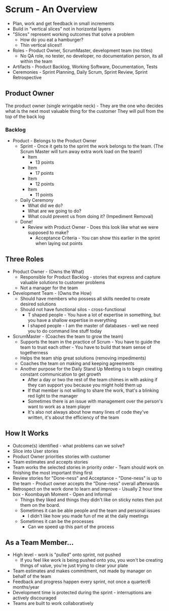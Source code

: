 # Scrum - An Overview

* Plan, work and get feedback in small increments
* Build in "vertical slices" not in horizontal layers
* "Slices" represent working outcomes that solve a problem
  * How do you eat a hamburger?
  * Thin vertical slices!!
* Roles - Product Owner, ScrumMaster, development team (no titles)
  * No QA role, no tester, no developer, no documentation person, its all within the team
* Artifacts - Product Backlog, Working Software, Documentation, Tests
* Ceremonies - Sprint Planning, Daily Scrum, Sprint Review, Sprint Retrospective
  
## Product Owner

The product owner (single wringable neck) - They are the one who decides what is the next most valuable thing for the customer
They will pull from the top of the back log

### Backlog
* Product - Belongs to the Product Owner
  * Sprint - Once it gets to the sprint the work belongs to the team. (The Scrum Master will turn away extra work load on the team!)
    * Item
      * 13 points
    * Item
      * 17 points
    * Item
      * 12 points
    * Item
      * 11 points
  * Daily Ceremony
    * What did we do?
    * What are we going to do?
    * What could prevent us from doing it? (Impediment Removal)
  * Done!
    * Review with Product Owner - Does this look like what we were supposed to make? 
      * Acceptance Criteria - You can show this earlier in the sprint when laying out points

## Three Roles
* Product Owner - (Owns the What)
  * Responsible for Product Backlog - stories that express and capture valuable solutions to customer problems
  * Not a manager for the team
* Development Team - (Owns the How)
  * Should have members who possess all skills needed to create desired solutions
  * Should not have functional silos - cross-functional
    * T shaped people - You have a lot of expertise in something, but you have a shallow expertise in everything
    * I shaped people - I am the master of databases - well we need you to do command line stuff today
* ScrumMaster - (Coaches the team to grow the team)
  * Supports the team in the practice of Scrum - You have to guide the team to trust each other - You have to build that team sense of togetherness
  * Helps the team ship great solutions (removing impediments)
  * Coaches the team on making and keeping agreements
  * Another purpose for the Daily Stand Up Meeting is to begin creating constant communication to get growth
    * After a day or two the rest of the team chimes in with asking if they can support you because you might hold them up
    * If that member is not willing to share the work, that's a blinking red light to the manager
    * Sometimes there is an issue with management over the person's want to work as a team player
    * It's also not always about how many lines of code they've written, it's about the efficiency of the team

## How It Works
* Outcome(s) identified - what problems can we solve?
* Slice into User stories
* Product Owner priorities stories with customer
* Team estimates and accepts stories
* Team works the selected stories in priority order - Team should work on finishing the most important thing first
* Review stories for "Done-ness" and Acceptance - "Done-ness" is up to the team - Product owner accepts the "Done-ness" overall afterwards
* Retrospect on the work done to learn and improve - Usually 2 hour time box - Koombayah Moment - Open and Informal
  * Things they liked and things they didn't like on sticky notes then put them on the board.
  * Sometimes it can be able people and the team and personal issues
    * I didn't like how you made fun of me at the daily meetings
  * Sometimes it can be the processes
    * Can we speed up this part of the process

## As a Team Member...
* High level - work is "pulled" onto sprint, not pushed
  * If you feel like work is being pushed onto you, you won't be creating things of value, you're just trying to clear your plate
* Team estimates and makes commitment, not made by manager on behalf of the team
* Feedback and progress happen every sprint, not once a quarter/6 months/year
* Development time is protected during the sprint - interruptions are actively discouraged
* Teams are built to work collaboratively

